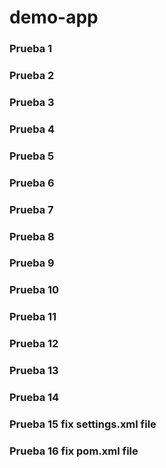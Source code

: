 # demo-app

### Prueba 1
### Prueba 2
### Prueba 3
### Prueba 4
### Prueba 5
### Prueba 6
### Prueba 7
### Prueba 8
### Prueba 9
### Prueba 10
### Prueba 11
### Prueba 12
### Prueba 13
### Prueba 14
### Prueba 15 fix settings.xml file
### Prueba 16 fix pom.xml file

